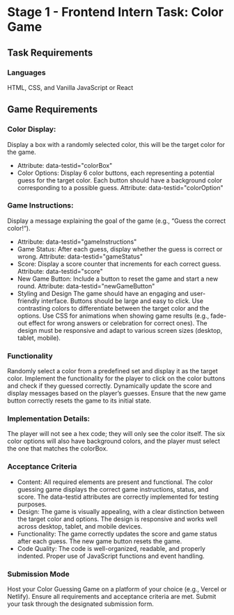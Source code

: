 # Stage 1 - Frontend Intern Task: Color Game
## Task Requirements
### Languages
HTML, CSS, and Vanilla JavaScript or React

## Game Requirements
### Color Display:
Display a box with a randomly selected color, this will be the target color for the game.
- Attribute: data-testid="colorBox"
- Color Options:
Display 6 color buttons, each representing a potential guess for the target color.
Each button should have a background color corresponding to a possible guess.
Attribute: data-testid="colorOption"

### Game Instructions:
Display a message explaining the goal of the game (e.g., “Guess the correct color!“).
- Attribute: data-testid="gameInstructions"
- Game Status:
After each guess, display whether the guess is correct or wrong.
Attribute: data-testid="gameStatus"
- Score:
Display a score counter that increments for each correct guess.
Attribute: data-testid="score"
- New Game Button:
Include a button to reset the game and start a new round.
Attribute: data-testid="newGameButton"
- Styling and Design
The game should have an engaging and user-friendly interface.
Buttons should be large and easy to click.
Use contrasting colors to differentiate between the target color and the options.
Use CSS for animations when showing game results (e.g., fade-out effect for wrong answers or celebration for correct ones).
The design must be responsive and adapt to various screen sizes (desktop, tablet, mobile).

### Functionality
Randomly select a color from a predefined set and display it as the target color.
Implement the functionality for the player to click on the color buttons and check if they guessed correctly.
Dynamically update the score and display messages based on the player’s guesses.
Ensure that the new game button correctly resets the game to its initial state.

### Implementation Details:
The player will not see a hex code; they will only see the color itself.
The six color options will also have background colors, and the player must select the one that matches the colorBox.

### Acceptance Criteria
- Content:
All required elements are present and functional.
The color guessing game displays the correct game instructions, status, and score.
The data-testid attributes are correctly implemented for testing purposes.
- Design:
The game is visually appealing, with a clear distinction between the target color and options.
The design is responsive and works well across desktop, tablet, and mobile devices.
- Functionality:
The game correctly updates the score and game status after each guess.
The new game button resets the game.
- Code Quality:
The code is well-organized, readable, and properly indented.
Proper use of JavaScript functions and event handling.

### Submission Mode
Host your Color Guessing Game on a platform of your choice (e.g., Vercel or Netlify).
Ensure all requirements and acceptance criteria are met.
Submit your task through the designated submission form.